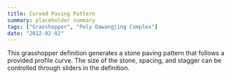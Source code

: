```yaml
---
title: Curved Paving Pattern
summary: placeholder summary
tags: ["Grasshopper", "Poly Dawangjing Complex"]
date: "2012-02-02"
---
```


This grasshopper definition generates a stone paving pattern that follows a provided profile curve. The size of the stone, spacing, and stagger can be controlled through sliders in the definition.
